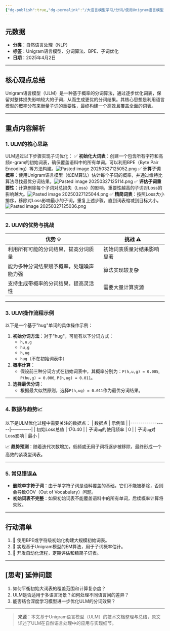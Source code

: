 ```yaml
---
{"dg-publish":true,"dg-permalink":"/大语言模型学习/分词/使用Unigram语言模型（ULM）优化分词算法：核心思路与实践","dg-home":false,"dg-description":"在此输入笔记的描述","dg-hide":false,"dg-hide-title":false,"dg-show-backlinks":true,"dg-show-local-graph":true,"dg-show-inline-title":true,"dg-pinned":false,"dg-passphrase":"在此输入访问密码","dg-enable-mathjax":false,"dg-enable-mermaid":false,"dg-enable-uml":false,"dg-note-icon":0,"dg-enable-dataview":false,"tags":["NLP"],"permalink":"/大语言模型学习/分词/使用Unigram语言模型（ULM）优化分词算法：核心思路与实践/","dgShowBacklinks":true,"dgShowLocalGraph":true,"dgShowInlineTitle":true,"dgPassFrontmatter":true,"noteIcon":0,"created":"2025-03-27T12:49:06.967+08:00","updated":"2025-04-12T12:53:52.908+08:00"}
---
```




## 元数据
- **分类**：自然语言处理（NLP）
- **标签**：Unigram语言模型、分词算法、BPE、子词优化
- **日期**：2025年4月2日  

---



## 核心观点总结
Unigram语言模型（ULM）是一种基于概率的分词算法，通过逐步优化词表，保留对整体损失影响较大的子词，从而生成更优的分词结果。其核心思想是利用语言模型的概率分布来衡量子词的重要性，最终构建一个高效且覆盖全面的词表。

---



## 重点内容解析

### 1. **ULM的核心思路**
ULM通过以下步骤实现子词优化：
✅ **初始化大词表**：创建一个包含所有字符和高频n-gram的初始词表，确保覆盖语料中的所有单词。可以利用BPE（Byte Pair Encoding）等方法构建。![Pasted image 20250327125052.png](/img/user/%E9%99%84%E4%BB%B6/Pasted%20image%2020250327125052.png)
✅ **计算子词概率**：使用Unigram语言模型（如EM算法）估计每个子词的概率，并通过维特比算法寻找最优分词结果。![Pasted image 20250327125114.png](/img/user/%E9%99%84%E4%BB%B6/Pasted%20image%2020250327125114.png)
✅ **评估子词重要性**：计算删除每个子词对总损失（Loss）的影响，重要性越高的子词对Loss的影响越大。![Pasted image 20250327125044.png](/img/user/%E9%99%84%E4%BB%B6/Pasted%20image%2020250327125044.png)
✅ **精简词表**：按照Loss大小排序，移除对Loss影响最小的子词，重复上述步骤，直到词表缩减到目标大小。![Pasted image 20250327125036.png](/img/user/%E9%99%84%E4%BB%B6/Pasted%20image%2020250327125036.png)

---


### 2. **ULM的优势与挑战**
| 优势 💡 | 挑战 ⚠️ |
|--------|---------|
| 利用所有可能的分词结果，提高分词质量 | 初始词表质量对结果影响显著 |
| 能为多种分词结果赋予概率，处理噪声能力强 | 算法实现较复杂 |
| 支持生成带概率的分词结果，提高灵活性 | 需要大量计算资源 |

---


### 3. **ULM操作流程示例**
以下是一个基于"hug"单词的具体操作示例：
1. **初始分词方法**：对于"hug"，可能有以下分词方式：
   - `h,u,g`
   - `hu,g`
   - `h,ug`
   - `hug`（不在初始词表中）
2. **概率计算**：
   - 假设前三种分词方式在初始词表中，其概率分别为：`P(h,u,g) = 0.005`, `P(hu,g) = 0.006`, `P(h,ug) = 0.011`。
3. **选择最优分词**：
   - 根据最大似然原则，选择`P(h,ug) = 0.011`作为最优分词结果。

---


### 4. **数据与趋势📈**
以下是ULM优化过程中需要关注的数据点：
| 数据点           | 示例值   |
|------------------|----------|
| 初始Loss总值     | 170.40   |
| 子词`ug`的使用频率 | 0        |
| 子词`ug`对Loss影响 | 最小     |

📈 **趋势预测**：随着迭代次数增加，低频或无用子词将逐步被移除，最终形成一个高效的紧凑型词表。

---


### 5. **常见错误⚠️**
- **删除单字符子词**：由于单字符子词是语料覆盖的基础，它们不能被移除，否则会导致OOV（Out of Vocabulary）问题。
- **初始词表不完整**：如果初始词表不能覆盖语料中的所有单词，后续概率计算将失败。

---



## 行动清单
1. 📌 使用BPE或字符级初始化构建大规模初始词表。
2. 📌 实现基于Unigram模型的EM算法，用于子词概率估计。
3. 📌 开发自动化流程，定期评估和精简子词表。

---



## [思考] 延伸问题
1. 如何平衡初始大词表的覆盖范围和计算复杂度？
2. ULM是否适用于多语言场景？如何处理不同语言间的差异？
3. 能否结合深度学习模型进一步优化ULM的分词效果？

---

> **来源**：本文基于Unigram语言模型（ULM）的技术文档整理与总结，原文详述了ULM在自然语言处理中的应用与实现细节。

